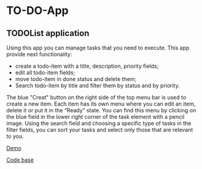 # TO-DO-App

## TODOList application

Using this app you can manage tasks that you need to execute. This app provide next functionality:

* create a todo-item with a title, description, priority fields;
* edit all todo-item fields;
* move todo-item in done status and delete them;
* Search todo-item by title and filter them by status and by priority.

The blue "Creat" button on the right side of the top menu bar is used to create a new item. 
Each item has its own menu where you can edit an item, delete it or put it in the “Ready” state. 
You can find this menu by clicking on the blue field in the lower right corner of the task element with a pencil image.
Using the search field and choosing a specific type of tasks in the filter fields, 
you can sort your tasks and select only those that are relevant to you.

[Demo](https://dnzln.github.io/js-internship-tech-task/)

[Code base](https://github.com/dnzln/js-internship-tech-task)
